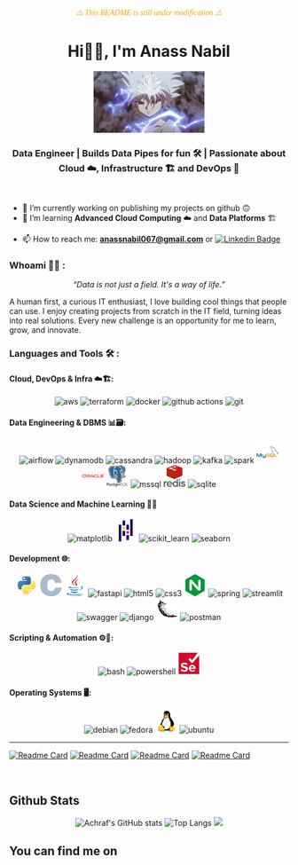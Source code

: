<!-- add warning title this readme file is still under modification with orANGE color styled font -->
<h6 align="center" style="color: orange;font-family:serif">⚠️ This README is still under modification ⚠️</h1>
<h1 align="center">Hi👋🏻,  I'm Anass Nabil</h1>
<div align="center">
  <img src="kirua-3.gif" alt="kirua" width="200"/>
</div>

<h3 align="center"> Data Engineer | Builds Data Pipes for fun 🛠️  | Passionate about Cloud ☁️, Infrastructure 🏗️ and DevOps 🧠 </h3>
<br>

- 🔭 I’m currently working on publishing my projects on github 🙃
- 🌱 I’m learning **Advanced Cloud Computing** ☁️ and **Data Platforms** 🏗️
<!-- - ⚡XXXXXXXXXXXXXXXXXXXXXXX 🔥👨‍💻) -->
- 📫 How to reach me: **anassnabil067@gmail.com** or
  <a href="https://www.linkedin.com/in/anassnabil/" target="blank" rel="noopener noreferrer">
    <img src="https://img.shields.io/badge/LinkedIn-blue?style=for-the-badge&logo=linkedin&logoColor=white" alt="Linkedin Badge"/>
  </a>

### Whoami 👨‍💻 :
<p align="center">
  <em>“Data is not just a field. It's a way of life.”</em>
</p>
A human first, a curious IT enthusiast, I love building cool things that people can use. I enjoy creating projects from scratch in the IT field, turning ideas into real solutions. Every new challenge is an opportunity for me to learn, grow, and innovate.

### Languages and Tools 🛠️ :

#### Cloud, DevOps & Infra ☁️🏗️:
<div align="center">
  <img src="https://www.vectorlogo.zone/logos/amazon_aws/amazon_aws-icon.svg" height="40" alt="aws" />
  <img src="https://cdn.jsdelivr.net/gh/devicons/devicon/icons/terraform/terraform-original.svg" height="40" alt="terraform" />
  <img src="https://cdn.jsdelivr.net/gh/devicons/devicon/icons/docker/docker-original-wordmark.svg" height="40" alt="docker" />
  <img src="https://cdn.jsdelivr.net/gh/devicons/devicon/icons/githubactions/githubactions-original.svg" height="40" alt="github actions" />
  <img src="https://www.vectorlogo.zone/logos/git-scm/git-scm-icon.svg" alt="git" width="40" height="40"/>
</div>

#### Data Engineering & DBMS 📊🗃️:
<div align="center">
  <img src="https://cdn.jsdelivr.net/gh/devicons/devicon/icons/apacheairflow/apacheairflow-original.svg" height="40" alt="airflow" />
  <img src="https://cdn.jsdelivr.net/gh/devicons/devicon/icons/dynamodb/dynamodb-original.svg" height="40" alt="dynamodb" />
  <img src="https://www.vectorlogo.zone/logos/apache_cassandra/apache_cassandra-icon.svg" height="40" alt="cassandra" />
  <img src="https://www.vectorlogo.zone/logos/apache_hadoop/apache_hadoop-icon.svg" height="40" alt="hadoop" />
  <img src="https://www.vectorlogo.zone/logos/apache_kafka/apache_kafka-icon.svg" height="40" alt="kafka" />
  <img src="https://cdn.jsdelivr.net/gh/devicons/devicon/icons/apachespark/apachespark-original.svg" height="40" alt="spark" />
  <img src="https://raw.githubusercontent.com/devicons/devicon/master/icons/mysql/mysql-original-wordmark.svg" height="40" alt="mysql" />
  <img src="https://raw.githubusercontent.com/devicons/devicon/master/icons/oracle/oracle-original.svg" height="40" alt="oracle" />
  <img src="https://raw.githubusercontent.com/devicons/devicon/master/icons/postgresql/postgresql-original-wordmark.svg" height="40" alt="postgresql" />
  <img src="https://www.svgrepo.com/show/303229/microsoft-sql-server-logo.svg" height="40" alt="mssql" />
  <img src="https://raw.githubusercontent.com/devicons/devicon/master/icons/redis/redis-original-wordmark.svg" height="40" alt="redis" />
  <img src="https://www.vectorlogo.zone/logos/sqlite/sqlite-icon.svg" height="40" alt="sqlite" />
</div>

#### Data Science and Machine Learning 🤖🧠
<div align="center">
  <img src="https://cdn.jsdelivr.net/gh/devicons/devicon/icons/matplotlib/matplotlib-original.svg" height="40" alt="matplotlib" />
  <img src="https://raw.githubusercontent.com/devicons/devicon/2ae2a900d2f041da66e950e4d48052658d850630/icons/pandas/pandas-original.svg" height="40" alt="pandas" />
  <img src="https://upload.wikimedia.org/wikipedia/commons/0/05/Scikit_learn_logo_small.svg" height="40" alt="scikit_learn" />
  <img src="https://seaborn.pydata.org/_images/logo-mark-lightbg.svg" height="40" alt="seaborn" />

</div>

#### Development 🌐:
<div align="center">
  <img src="https://raw.githubusercontent.com/devicons/devicon/master/icons/python/python-original.svg" height="40" alt="python" />
  <img src="https://raw.githubusercontent.com/devicons/devicon/master/icons/c/c-original.svg" height="40" alt="c" />
  <img src="https://raw.githubusercontent.com/devicons/devicon/master/icons/java/java-original.svg" height="40" alt="java" />
  <img src="https://cdn.jsdelivr.net/gh/devicons/devicon/icons/fastapi/fastapi-original.svg" height="40" alt="fastapi" />
  <img src="https://cdn.jsdelivr.net/gh/devicons/devicon/icons/html5/html5-original.svg" height="40" alt="html5" />
  <img src="https://cdn.jsdelivr.net/gh/devicons/devicon/icons/css3/css3-original.svg" height="40" alt="css3" />
  <img src="https://raw.githubusercontent.com/devicons/devicon/master/icons/nginx/nginx-original.svg" height="40" alt="nginx" />
  <img src="https://www.vectorlogo.zone/logos/springio/springio-icon.svg" height="40" alt="spring" />
  <img src="https://cdn.jsdelivr.net/gh/devicons/devicon/icons/streamlit/streamlit-original.svg" height="40" alt="streamlit" />
  <img src="https://cdn.jsdelivr.net/gh/devicons/devicon/icons/swagger/swagger-original.svg" height="40" alt="swagger" />
  <img src="https://cdn.worldvectorlogo.com/logos/django.svg" height="40" alt="django" />
  <img src="https://raw.githubusercontent.com/devicons/devicon/master/icons/flask/flask-original.svg" height="40" alt="flask" />
  <img src="https://cdn.jsdelivr.net/gh/devicons/devicon/icons/postman/postman-original.svg" height="40" alt="postman" />
</div>

#### Scripting & Automation ⚙️📜:
<div align="center">
  <img src="https://www.vectorlogo.zone/logos/gnu_bash/gnu_bash-icon.svg" height="40" alt="bash" />
  <img src="https://cdn.jsdelivr.net/gh/devicons/devicon/icons/powershell/powershell-original.svg" height="40" alt="powershell" />
  <img src="https://raw.githubusercontent.com/devicons/devicon/master/icons/selenium/selenium-original.svg" height="40" alt="selenium" />
</div>


#### Operating Systems 🖥️:
<div align="center">
  <img src="https://cdn.jsdelivr.net/gh/devicons/devicon/icons/debian/debian-original.svg" height="40" alt="debian" />
  <img src="https://cdn.jsdelivr.net/gh/devicons/devicon/icons/fedora/fedora-original.svg" height="40" alt="fedora" />
  <img src="https://raw.githubusercontent.com/devicons/devicon/master/icons/linux/linux-original.svg" height="40" alt="linux" />
  <img src="https://cdn.jsdelivr.net/gh/devicons/devicon/icons/ubuntu/ubuntu-original.svg" height="40" alt="ubuntu" />
</div>

---

[![Readme Card](https://github-readme-stats.vercel.app/api/pin/?username=anass-nb&repo=Healthics&theme=github_dark&hide_border=true)](https://[github.com/achraf-oujjir/ChatGPT-Users-Tweets-Pipeline](https://github.com/Anass-NB/Healthics))
[![Readme Card](https://github-readme-stats.vercel.app/api/pin/?username=anass-nb&repo=weather_data_pipeline&theme=github_dark&hide_border=true)](https://github.com/Anass-NB/weather_data_engin)
[![Readme Card](https://github-readme-stats.vercel.app/api/pin/?username=anass-nb&repo=university-registration-system&theme=github_dark&hide_border=true)](https://github.com/Anass-NB/university-registration-system)
[![Readme Card](https://github-readme-stats.vercel.app/api/pin/?username=anass-nb&repo=PharmacyFinder&theme=github_dark&hide_border=true)](https://github.com/Anass-NB/PharmacyFinder)



<br>
<h2 align="left">Github Stats</h2>

<div align="center">
  <img src="https://github-readme-stats-sigma-five.vercel.app/api/?username=anass-nb&show_icons=true&title_color=fff&icon_color=54EC87&text_color=aaaaaa&bg_color=050505" alt="Achraf's GitHub stats">
  <img src="https://github-readme-stats-sigma-five.vercel.app/api/top-langs/?username=anass-nb&layout=compact&langs_count=8&title_color=fff&text_color=aaaaaa&bg_color=050505" alt="Top Langs">
  <!--img src="https://github-readme-streak-stats.herokuapp.com/?user=anass-nb" alt="Achraf's Github Streak"-->
  <img src="https://github-readme-streak-stats.herokuapp.com?user=anass-nb&hide_border=true&background=111111&currStreakLabel=FFFFFF&sideLabels=FFFFFF&currStreakNum=FFFFFF&dates=FFFFFF&sideNums=FFFFFF&fire=FFFFFF&ring=FFFFFF&stroke=FFFFFFFF(https://git.io/streak-stats)" />
</div>


<h2 align="left">You can find me on</h2>

<div align="center">
<!-- <a href="https://www.linkedin.com/in/anass-nabil/" target="_blank"> <img align="center" src="https://img.shields.io/badge/linkedin-000.svg?style=for-the-badge&logo=linkedin&logoColor=blue"/></a>
<a href="https://www.datacamp.com/profile/oujjirachraf" target="_blank"> <img align="center" src="https://img.shields.io/badge/Datacamp-000?style=for-the-badge&logo=datacamp&logoColor=65FF8F"/></a>
<a href="https://www.hackerrank.com/profile/oujjir_achraf" target="_blank"> <img align="center" src="https://img.shields.io/badge/-Hackerrank-000.svg?style=for-the-badge&logo=HackerRank&logoColor=2EC866"/></a>
<a href="https://www.kaggle.com/raphash" target="_blank"> <img align="center" src="https://img.shields.io/badge/-kaggle-000.svg?logo=kaggle&logoColor=blue&style=for-the-badge"/></a>
<a href="https://stackoverflow.com/users/15069650/h-raph?tab=profile" target="_blank"> <img align="center" src="https://img.shields.io/badge/Stack Overflow-000.svg?style=for-the-badge&logo=StackOverflow&logoColor"/></a> -->
</div>


